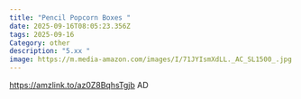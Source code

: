```yaml
---
title: "Pencil Popcorn Boxes "
date: 2025-09-16T08:05:23.356Z
tags: 2025-09-16
Category: other
description: "5.xx "
image: https://m.media-amazon.com/images/I/71JYIsmXdLL._AC_SL1500_.jpg
---
```

https://amzlink.to/az0Z8BqhsTgjb
AD